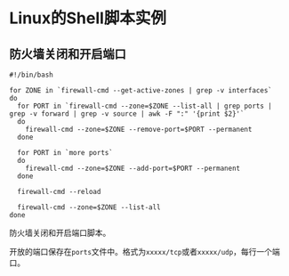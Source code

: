 # Linux的Shell脚本实例

## 防火墙关闭和开启端口

``` text
#!/bin/bash

for ZONE in `firewall-cmd --get-active-zones | grep -v interfaces`
do
  for PORT in `firewall-cmd --zone=$ZONE --list-all | grep ports | grep -v forward | grep -v source | awk -F ":" '{print $2}'`
  do
    firewall-cmd --zone=$ZONE --remove-port=$PORT --permanent
  done

  for PORT in `more ports`
  do
    firewall-cmd --zone=$ZONE --add-port=$PORT --permanent
  done

  firewall-cmd --reload

  firewall-cmd --zone=$ZONE --list-all
done
```

防火墙关闭和开启端口脚本。

开放的端口保存在```ports```文件中。格式为```xxxxx/tcp```或者```xxxxx/udp```，每行一个端口。
